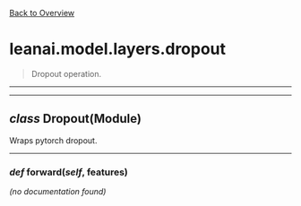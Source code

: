 [Back to Overview](../../../README.md)



# leanai.model.layers.dropout

> Dropout operation.


---
---
## *class* **Dropout**(Module)

Wraps pytorch dropout.


---
### *def* **forward**(*self*, features)

*(no documentation found)*

